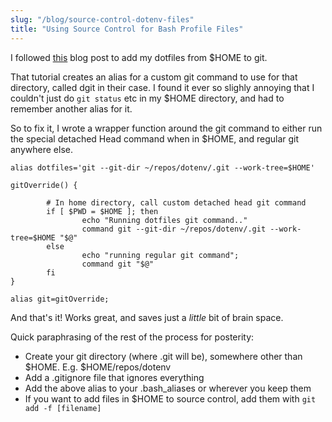 ```yaml
---
slug: "/blog/source-control-dotenv-files"
title: "Using Source Control for Bash Profile Files"
---
```


I followed [this](https://www.electricmonk.nl/log/2015/06/22/keep-your-home-dir-in-git-with-a-detached-working-directory/) blog post to add my dotfiles from $HOME to git. 

That tutorial creates an alias for a custom git command to use for that directory, called dgit in their case. I found it ever so slighly annoying that I couldn't just do `git status` etc in my $HOME directory, and had to remember another alias for it. 

So to fix it, I wrote a wrapper function around the git command to either run the special detached Head command when in $HOME, and regular git anywhere else.

	alias dotfiles='git --git-dir ~/repos/dotenv/.git --work-tree=$HOME'

	gitOverride() {

			# In home directory, call custom detached head git command
			if [ $PWD = $HOME ]; then
					echo "Running dotfiles git command.."
					command git --git-dir ~/repos/dotenv/.git --work-tree=$HOME "$@"
			else
					echo "running regular git command";
					command git "$@"
			fi
	}

	alias git=gitOverride;

And that's it! Works great, and saves just a *little* bit of brain space.




Quick paraphrasing of the rest of the process for posterity: 

* Create your git directory (where .git will be), somewhere other than $HOME. E.g. $HOME/repos/dotenv
* Add a .gitignore file that ignores everything
* Add the above alias to your .bash_aliases or wherever you keep them 
* If you want to add files in $HOME to source control, add them with `git add -f [filename]` 


